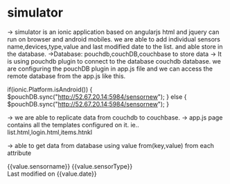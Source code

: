 # simulator

-> simulator is an ionic application based on angularjs html and jquery can run on browser and android mobiles.
we are able to add individual sensors name,devices,type,value and last modified date to the list. and able store in the database.
->Database: pouchdb,couchDB,couchbase to store data
-> It is using pouchdb plugin to connect to the database couchdb database.
we are configuring the pouchDB plugin in app.js file and we can  access the remote database from the app.js like this.


 if(ionic.Platform.isAndroid()) {
        $pouchDB.sync("http://52.67.20.14:5984/sensornew");
    } else {
        $pouchDB.sync("http://52.67.20.14:5984/sensornew");
    }
    

-> we are able to replicate data from couchdb to couchbase.
->  app.js page contains all the templates configured on it. ie.. list.html,login.html,items.htnkl

-> able to get data from database using  value from(key,value) from each attribute

 <ion-item class="item item-avatar" ng-repeat="(key, value) in items" ui-sref="item({documentId: key, documentRevision: value._rev})">
                {{value.sensorname}} {{value.sensorType}} <br> Last modified on  {{value.date}} </br>
                
